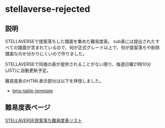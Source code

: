 # stellaverse-rejected

## 説明

STELLAVERSEで提案落ちした譜面を集めた難易度表。
sub表には提出されたすべての譜面が含まれているので、何が正式グレード以上で、何が提案落ちや削除譜面なのか分かりにくいので作りました。

STELLAVERSEで同様の表が提供されることがない限り、毎週日曜21時10分(JST)に自動更新予定。

難易度表のHTML表示部分は以下を拝借しました。

- [bms-table-template](https://github.com/ladymade-star/BMS-Table-Template)

## 難易度表ページ

[STELLAVERSE提案落ち難易度表リスト](https://neeted.github.io/stellaverse-rejected)
